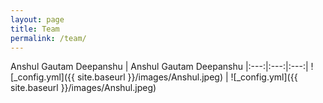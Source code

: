 ```yaml
---
layout: page
title: Team
permalink: /team/
---
```


Anshul Gautam Deepanshu    |    Anshul Gautam Deepanshu
|:---:|:---:|:---:|
![_config.yml]({{ site.baseurl }}/images/Anshul.jpeg)    |    ![_config.yml]({{ site.baseurl }}/images/Anshul.jpeg)



